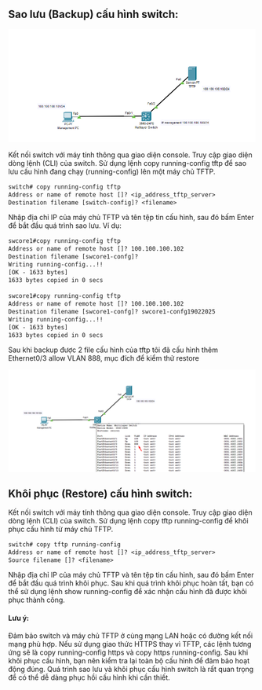 ## Sao lưu (Backup) cấu hình switch:

  <img src="Basicnetworkimages/24.png">

  Kết nối switch với máy tính thông qua giao diện console.
  Truy cập giao diện dòng lệnh (CLI) của switch.
  Sử dụng lệnh copy running-config tftp để sao lưu cấu hình đang chạy (running-config) lên một máy chủ TFTP.

    switch# copy running-config tftp
    Address or name of remote host []? <ip_address_tftp_server>
    Destination filename [switch-config]? <filename>

  Nhập địa chỉ IP của máy chủ TFTP và tên tệp tin cấu hình, sau đó bấm Enter để bắt đầu quá trình sao lưu.
  Ví dụ:

    swcore1#copy running-config tftp
    Address or name of remote host []? 100.100.100.102
    Destination filename [swcore1-confg]? 
    Writing running-config...!!
    [OK - 1633 bytes]
    1633 bytes copied in 0 secs

    swcore1#copy running-config tftp
    Address or name of remote host []? 100.100.100.102
    Destination filename [swcore1-confg]? swcore1-confg19022025
    Writing running-config...!!
    [OK - 1633 bytes]
    1633 bytes copied in 0 secs

  Sau khi backup được 2 file cấu hình của tftp tôi đã cấu hình thêm Ethernet0/3 allow VLAN 888, mục đích để kiểm thử restore
   
  <img src="Basicnetworkimages/25.png">

## Khôi phục (Restore) cấu hình switch:

  Kết nối switch với máy tính thông qua giao diện console.
  Truy cập giao diện dòng lệnh (CLI) của switch.
  Sử dụng lệnh copy tftp running-config để khôi phục cấu hình từ máy chủ TFTP.

    switch# copy tftp running-config
    Address or name of remote host []? <ip_address_tftp_server>
    Source filename []? <filename>

  Nhập địa chỉ IP của máy chủ TFTP và tên tệp tin cấu hình, sau đó bấm Enter để bắt đầu quá trình khôi phục.
  Sau khi quá trình khôi phục hoàn tất, bạn có thể sử dụng lệnh show running-config để xác nhận cấu hình đã được khôi phục thành công.

#### Lưu ý:

  Đảm bảo switch và máy chủ TFTP ở cùng mạng LAN hoặc có đường kết nối mạng phù hợp.
  Nếu sử dụng giao thức HTTPS thay vì TFTP, các lệnh tương ứng sẽ là copy running-config https và copy https running-config.
  Sau khi khôi phục cấu hình, bạn nên kiểm tra lại toàn bộ cấu hình để đảm bảo hoạt động đúng.
  Quá trình sao lưu và khôi phục cấu hình switch là rất quan trọng để có thể dễ dàng phục hồi cấu hình khi cần thiết.
